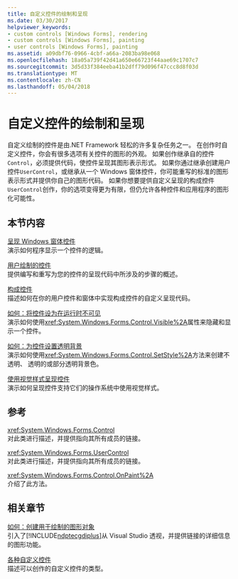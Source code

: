```yaml
---
title: 自定义控件的绘制和呈现
ms.date: 03/30/2017
helpviewer_keywords:
- custom controls [Windows Forms], rendering
- custom controls [Windows Forms], painting
- user controls [Windows Forms], painting
ms.assetid: a09dbf76-0966-4cbf-a66a-2083ba98e068
ms.openlocfilehash: 18a05a739f42d41a650e66723f44aae69c1707c7
ms.sourcegitcommit: 3d5d33f384eeba41b2dff79d096f47ccc8d8f03d
ms.translationtype: MT
ms.contentlocale: zh-CN
ms.lasthandoff: 05/04/2018
---
```

# <a name="custom-control-painting-and-rendering"></a>自定义控件的绘制和呈现
自定义绘制的控件是由.NET Framework 轻松的许多复杂任务之一。 在创作时自定义控件，你会有很多选项有关控件的图形的外观。 如果创作继承自的控件`Control`，必须提供代码，使控件呈现其图形表示形式。 如果你通过继承创建用户控件`UserControl`，或继承从一个 Windows 窗体控件，你可能重写的标准的图形表示形式并提供你自己的图形代码。 如果你想要提供自定义呈现的构成控件`UserControl`创作，你的选项变得更为有限，但仍允许各种控件和应用程序的图形化可能性。  
  
## <a name="in-this-section"></a>本节内容  
 [呈现 Windows 窗体控件](../../../../docs/framework/winforms/controls/rendering-a-windows-forms-control.md)  
 演示如何程序显示一个控件的逻辑。  
  
 [用户绘制的控件](../../../../docs/framework/winforms/controls/user-drawn-controls.md)  
 提供编写和重写为您的控件的呈现代码中所涉及的步骤的概述。  
  
 [构成控件](../../../../docs/framework/winforms/controls/constituent-controls.md)  
 描述如何在你的用户控件和窗体中实现构成控件的自定义呈现代码。  
  
 [如何：将控件设为在运行时不可见](../../../../docs/framework/winforms/controls/how-to-make-your-control-invisible-at-run-time.md)  
 演示如何使用<xref:System.Windows.Forms.Control.Visible%2A>属性来隐藏和显示一个控件。  
  
 [如何：为控件设置透明背景](../../../../docs/framework/winforms/controls/how-to-give-your-control-a-transparent-background.md)  
 演示如何使用<xref:System.Windows.Forms.Control.SetStyle%2A>方法来创建不透明、 透明的或部分透明背景色。  
  
 [使用视觉样式呈现控件](../../../../docs/framework/winforms/controls/rendering-controls-with-visual-styles.md)  
 演示如何呈现控件支持它们的操作系统中使用视觉样式。  
  
## <a name="reference"></a>参考  
 <xref:System.Windows.Forms.Control>  
 对此类进行描述，并提供指向其所有成员的链接。  
  
 <xref:System.Windows.Forms.UserControl>  
 对此类进行描述，并提供指向其所有成员的链接。  
  
 <xref:System.Windows.Forms.Control.OnPaint%2A>  
 介绍了此方法。  
  
## <a name="related-sections"></a>相关章节  
 [如何：创建用于绘制的图形对象](../../../../docs/framework/winforms/advanced/how-to-create-graphics-objects-for-drawing.md)  
 引入了[!INCLUDE[ndptecgdiplus](../../../../includes/ndptecgdiplus-md.md)]从 Visual Studio 透视，并提供链接的详细信息的图形功能。  
  
 [各种自定义控件](../../../../docs/framework/winforms/controls/varieties-of-custom-controls.md)  
 描述可以创作的自定义控件的类型。
